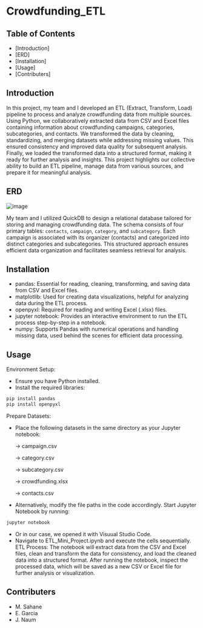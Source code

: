 # Crowdfunding_ETL

## Table of Contents
- [Introduction]
- [ERD]
- [Installation]
- [Usage]
- [Contributers]

## Introduction
In this project, my team and I developed an ETL (Extract, Transform, Load) pipeline to process and analyze crowdfunding data from multiple sources. Using Python, we collaboratively extracted data from CSV and Excel files containing information about crowdfunding campaigns, categories, subcategories, and contacts. We transformed the data by cleaning, standardizing, and merging datasets while addressing missing values. This ensured consistency and improved data quality for subsequent analysis. Finally, we loaded the transformed data into a structured format, making it ready for further analysis and insights. This project highlights our collective ability to build an ETL pipeline, manage data from various sources, and prepare it for meaningful analysis.

## ERD
![image](https://github.com/user-attachments/assets/b8474333-ece9-4da4-9e3e-fcd44ba4702f) 

My team and I utilized QuickDB to design a relational database tailored for storing and managing crowdfunding data. The schema consists of four primary tables: `contacts`, `campaign`, `category`, and `subcategory`. Each campaign is associated with its organizer (contacts) and categorized into distinct categories and subcategories. This structured approach ensures efficient data organization and facilitates seamless retrieval for analysis.

## Installation
- pandas: Essential for reading, cleaning, transforming, and saving data from CSV and Excel files.
- matplotlib: Used for creating data visualizations, helpful for analyzing data during the ETL process.
- openpyxl: Required for reading and writing Excel (.xlsx) files.
- jupyter notebook: Provides an interactive environment to run the ETL process step-by-step in a notebook.
- numpy: Supports Pandas with numerical operations and handling missing data, used behind the scenes for efficient data 
  processing.

## Usage
Environment Setup:
- Ensure you have Python installed.
- Install the required libraries:
```bash
pip install pandas
pip install openpyxl
```
Prepare Datasets:
- Place the following datasets in the same directory as your Jupyter notebook:

    -> campaign.csv
  
    -> category.csv
  
    -> subcategory.csv
  
    -> crowdfunding.xlsx
  
    -> contacts.csv
  
- Alternatively, modify the file paths in the code accordingly.
Start Jupyter Notebook by running:
```bash
jupyter notebook
```
- Or in our case, we opened it with Visuual Studio Code.
- Navigate to ETL_Mini_Project.ipynb and execute the cells sequentially.
ETL Process:
The notebook will extract data from the CSV and Excel files, clean and transform the data for consistency, and load the cleaned data into a structured format.
After running the notebook, inspect the processed data, which will be saved as a new CSV or Excel file for further analysis or visualization.

## Contributers
- M. Sahane
- E. Garcia
- J. Naum









